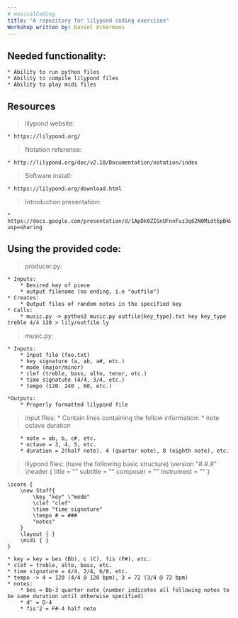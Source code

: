 ```yaml
---
# musicalCoding
title: "A repository for lilypond coding exercises"
Workshop written by: Daniel Ackermans
---
```


## Needed functionality:
	* Ability to run python files
	* Ability to compile lilypond files
	* Ability to play midi files


## Resources
> lilypond website:

	* https://lilypond.org/

> Notation reference: 

	* http://lilypond.org/doc/v2.18/Documentation/notation/index

> Software install:

	* https://lilypond.org/download.html

> Introduction presentation:

	* https://docs.google.com/presentation/d/1ApDk0ZIGnUFnnFvzJq62N0Midt6pBkWutzscDccvt0k/edit?usp=sharing

## Using the provided code:

> producer.py:

	* Inputs: 
		* Desired key of piece
		* output filename (no ending, i.e "outfile")
	* Creates:
		* Output files of random notes in the specified key
	* Calls:
		* music.py -> python3 music.py outfile{key_type}.txt key key_type treble 4/4 120 > lily/outfile.ly

> music.py:

	* Inputs: 
		* Input file (foo.txt)
		* key signature (a, ab, a#, etc.)
		* mode (major/minor)
		* clef (treble, bass, alto, tenor, etc.)
		* time signatute (4/4, 3/4, etc.)
		* tempo (120. 240 , 60, etc.)

	*Outputs:
		* Properly formatted lilypond file

> Input files:
	* Contain lines containing the follow information:
		* note octave duration

		* note = ab, b, c#, etc.
		* octave = 3, 4, 5, etc.
		* duration = 2(half note), 4 (quarter note), 8 (eighth note), etc.

> lilypond files: (have the following basic structure)
	\version "#.#.#"
	\header {
		title = ""
		subtitle = ""
		composer = ""
		instrument = ""
	}

	\score {
		\new Staff{
			\key "key" \"mode"
			\clef "clef"
			\time "time signature"
			\tempo # = ###
			"notes"
		}
		\layout { }
		\midi { }
	}

	* key = key = bes (Bb), c (C), fis (F#), etc.
	* clef = treble, alto, bass, etc.
	* time signature = 4/4, 2/4, 6/8, etc.
	* tempo -> 4 = 120 (4/4 @ 120 bpm), 3 = 72 (3/4 @ 72 bpm)
	* notes:
		* bes = Bb-3 quarter note (number indicates all following notes to be same duration until otherwise specified)
		* d' = D-4 
		* fis'2 = F#-4 half note
